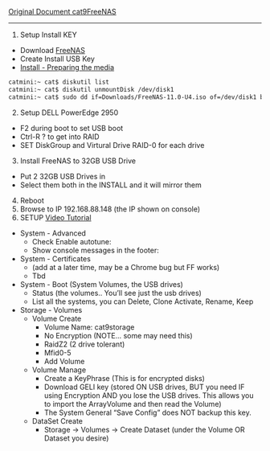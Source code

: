 [Original Document cat9FreeNAS](https://docs.google.com/document/d/1kE2nafGL4KOyLlbPjma4ittpz_pkTlQPhcBlV2qrHMU/edit)

----

1. Setup Install KEY
  - Download [FreeNAS](http://www.freenas.org/download-freenas-release/)
  - Create Install USB Key
  - [Install - Preparing the media](http://doc.freenas.org/11/install.html#preparing-the-media)
  ```bash
  catmini:~ cat$ diskutil list
  catmini:~ cat$ diskutil unmountDisk /dev/disk1
  catmini:~ cat$ sudo dd if=Downloads/FreeNAS-11.0-U4.iso of=/dev/disk1 bs=64k
  ```
2. Setup DELL PowerEdge 2950
  - F2 during boot to set USB boot
  - Ctrl-R ? to get into RAID
  - SET DiskGroup and Virtural Drive RAID-0 for each drive
3. Install FreeNAS to 32GB USB Drive
  - Put 2 32GB USB Drives in
  - Select them both in the INSTALL and it will mirror them
4. Reboot
5. Browse to IP 192.168.88.148 (the IP shown on console)
6. SETUP [Video Tutorial](https://youtu.be/sMZ-s8wHkHw?list=PLjGQNuuUzvmug2-LMfh43ehP9nt8gmCSf&t=179)
  - System - Advanced
    - Check Enable autotune:
    - Show console messages in the footer:
  - System - Certificates
    - (add at a later time, may be a Chrome bug but FF works)
    - Tbd
  - System - Boot (System Volumes, the USB drives)
    - Status (the volumes.. You’ll see just the usb drives)
    - List all the systems, you can Delete, Clone Activate, Rename, Keep
  - Storage - Volumes
    - Volume Create
      - Volume Name: cat9storage
      - No Encryption (NOTE… some may need this)
      - RaidZ2 (2 drive tolerant)
      - Mfid0-5
      - Add Volume
    - Volume Manage
      - Create a KeyPhrase (This is for encrypted disks)
      - Download GELI key (stored ON USB drives, BUT you need IF using Encryption AND you lose the USB drives.  This allows you to import the ArrayVolume and then read the Volume)
      - The System General “Save Config” does NOT backup this key.
    - DataSet Create
      - Storage -> Volumes -> Create Dataset (under the Volume OR Dataset you desire)


